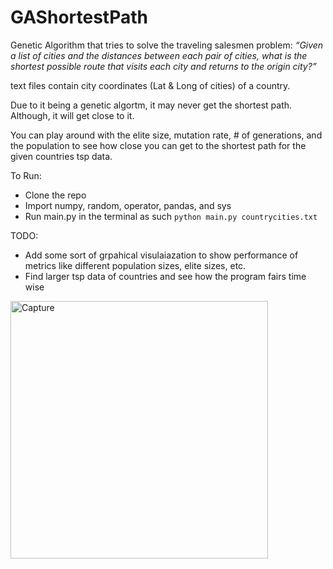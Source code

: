 # GAShortestPath

Genetic Algorithm that tries to solve the traveling salesmen problem: *“Given a list of cities and the distances between each pair of cities, what is the shortest possible route that visits each city and returns to the origin city?”*

text files contain city coordinates (Lat & Long of cities) of a country.

Due to it being a genetic algortm, it may never get the shortest path. Although, it will get close to it.

You can play around with the elite size, mutation rate, # of generations, and the population to see how close you can get to the shortest path for the given countries tsp data.

To Run:
* Clone the repo
* Import numpy, random, operator, pandas, and sys
* Run main.py in the terminal as such ```python main.py countrycities.txt```

TODO:
* Add some sort of grpahical visulaiazation to show performance of metrics like different population sizes, elite sizes, etc.
* Find larger tsp data of countries and see how the program fairs time wise

<img width="412" alt="Capture" src="https://user-images.githubusercontent.com/25403763/79797160-c7a8a100-8324-11ea-970a-1959c98ff21d.PNG">



